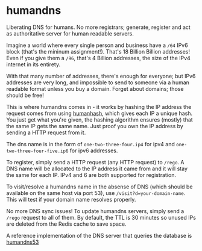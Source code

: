 # humandns

Liberating DNS for humans. No more registrars; generate, register and act as authoritative server for human readable servers.

Imagine a world where every single person and business have a `/64` IPv6 block (that's the mininum assignment!). That's 18 Billion Billion addresses! Even if you give them a `/96`, that's 4 Billion addresses, the size of the IPv4 internet in its entirety.

With that many number of addresses, there's enough for everyone; but IPv6 addresses are very long, and impossible to send to someone via a human readable format unless you buy a domain. Forget about domains; those should be free!

This is where humandns comes in - it works by hashing the IP address the request comes from using [humanhash](https://github.com/wolfeidau/humanhash), which gives each IP a unique hash. You just get what you're given, the hashing algorithm ensures (mostly) that the same IP gets the same name. Just proof you own the IP address by sending a HTTP request from it.

The dns name is in the form of `one-two-three-four.ip4` for ipv4 and `one-two-three-four-five.ip6` for ipv6 addresses.

To register, simply send a HTTP request (any HTTP request) to `/rego`. A DNS name will be allocated to the IP address it came from and it will stay the same for each IP. IPv4 and 6 are both supported for registration.

To visit/resolve a humandns name in the absense of DNS (which should be available on the same host via port 53), use `/visit?d=your-domain-name`. This will test if your domain name resolves properly.

No more DNS sync issues! To update humandns servers, simply send a `/rego` request to all of them. By default, the TTL is 30 minutes so unused IPs are deleted from the Redis cache to save space.

A reference implementation of the DNS server that queries the database is [humandns53](https://github.com/h4sh5/humandns53)

